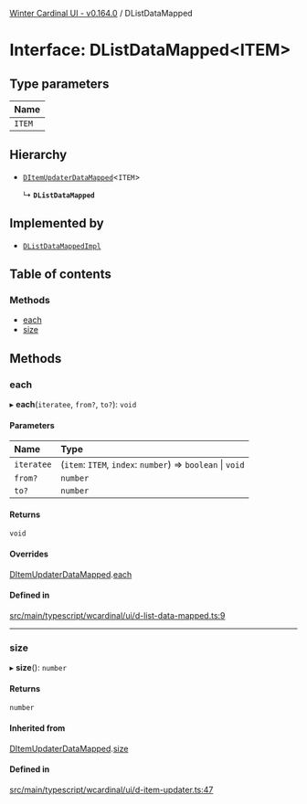[Winter Cardinal UI - v0.164.0](../index.md) / DListDataMapped

# Interface: DListDataMapped<ITEM\>

## Type parameters

| Name |
| :------ |
| `ITEM` |

## Hierarchy

- [`DItemUpdaterDataMapped`](DItemUpdaterDataMapped.md)<`ITEM`\>

  ↳ **`DListDataMapped`**

## Implemented by

- [`DListDataMappedImpl`](../classes/DListDataMappedImpl.md)

## Table of contents

### Methods

- [each](DListDataMapped.md#each)
- [size](DListDataMapped.md#size)

## Methods

### each

▸ **each**(`iteratee`, `from?`, `to?`): `void`

#### Parameters

| Name | Type |
| :------ | :------ |
| `iteratee` | (`item`: `ITEM`, `index`: `number`) => `boolean` \| `void` |
| `from?` | `number` |
| `to?` | `number` |

#### Returns

`void`

#### Overrides

[DItemUpdaterDataMapped](DItemUpdaterDataMapped.md).[each](DItemUpdaterDataMapped.md#each)

#### Defined in

[src/main/typescript/wcardinal/ui/d-list-data-mapped.ts:9](https://github.com/winter-cardinal/winter-cardinal-ui/blob/v0.164.0/src/main/typescript/wcardinal/ui/d-list-data-mapped.ts#L9)

___

### size

▸ **size**(): `number`

#### Returns

`number`

#### Inherited from

[DItemUpdaterDataMapped](DItemUpdaterDataMapped.md).[size](DItemUpdaterDataMapped.md#size)

#### Defined in

[src/main/typescript/wcardinal/ui/d-item-updater.ts:47](https://github.com/winter-cardinal/winter-cardinal-ui/blob/v0.164.0/src/main/typescript/wcardinal/ui/d-item-updater.ts#L47)
